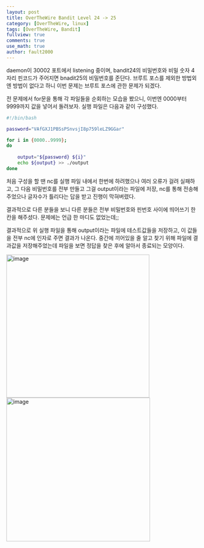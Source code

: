 ```yaml
---
layout: post
title: OverTheWire Bandit Level 24 -> 25
category: [OverTheWire, linux]
tags: [OverTheWire, Bandit]
fullview: true
comments: true
use_math: true
author: fault2000
---
```


daemon이 30002 포트에서 listening 중이며, bandit24의 비밀번호와 비밀 숫자 4자리 핀코드가 주어지면 bnadit25의 비밀번호를 준단다. 브루트 포스를 제외한 방법외엔 방법이 없다고 하니 이번 문제는 브루트 포스에 관한 문제가 되겠다.  

전 문제에서 for문을 통해 각 파일들을 순회하는 모습을 봤으니, 이번엔 0000부터 9999까지 값을 넣어서 돌려보자. 실행 파일은 다음과 같이 구성했다.

```sh
#!/bin/bash

password="VAfGXJ1PBSsPSnvsjI8p759leLZ9GGar"

for i in {0000..9999};
do
    
    output="${password} ${i}"
    echo ${output} >> ./output
done
```

처음 구성을 할 땐 nc를 실행 파일 내에서 한번에 하려했으나 여러 오류가 걸려 실패하고, 그 다음 비밀번호를 전부 만들고 그걸 output이라는 파일에 저장, nc를 통해 전송해주었으나 글자수가 틀리다는 답을 받고 진행이 막혀버렸다.  

결과적으로 다른 분들을 보니 다른 분들은 전부 비밀번호와 핀번호 사이에 띄어쓰기 한 칸을 해주셨다. 문제에는 언급 한 마디도 없었는데;;  

결과적으로 위 실행 파일을 통해 output이라는 파일에 테스트값들을 저장하고, 이 값들을 전부 nc에 인자로 주면 결과가 나온다. 중간에 끼어있을 줄 알고 찾기 위해 파일에 결과값을 저장해주었는데 파일을 보면 정답을 찾은 후에 알아서 종료되는 모양이다.  

<img width="373" alt="image" src="https://user-images.githubusercontent.com/73513005/192370598-73d46839-6673-4a5e-b274-bd7f32d07dc9.png">  

<img width="375" alt="image" src="https://user-images.githubusercontent.com/73513005/192370681-7931ce81-c136-46e6-9580-2f9fff4ad36f.png">